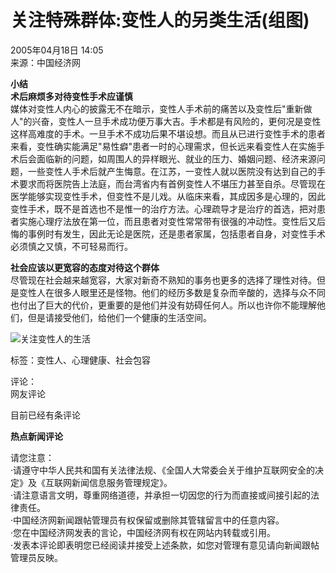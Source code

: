 # 关注特殊群体:变性人的另类生活(组图)

2005年04月18日 14:05  
来源：中国经济网  

**小结**  
**术后麻烦多对待变性手术应谨慎**  
媒体对变性人内心的披露无不在暗示，变性人手术前的痛苦以及变性后"重新做人"的兴奋，变性人一旦手术成功便万事大吉。手术都是有风险的，更何况是变性这样高难度的手术。一旦手术不成功后果不堪设想。而且从已进行变性手术的患者来看，变性确实能满足"易性癖"患者一时的心理需求，但长远来看变性人在实施手术后会面临新的问题，如周围人的异样眼光、就业的压力、婚姻问题、经济来源问题，一些变性人手术后就产生悔意。在江苏，一变性人就以医院没有达到自己的手术要求而将医院告上法庭，而台湾省内有首例变性人不堪压力甚至自杀。尽管现在医学能够实现变性手术，但变性不是儿戏。从临床来看，其成因多是心理的，因此变性手术，既不是首选也不是惟一的治疗方法。心理疏导才是治疗的首选，把对患者实施心理疗法放在第一位，而且患者对变性常常带有很强的冲动性。变性后又后悔的事例时有发生，因此无论是医院，还是患者家属，包括患者自身，对变性手术必须慎之又慎，不可轻易而行。  

**社会应该以更宽容的态度对待这个群体**  
尽管现在社会越来越宽容，大家对新奇不熟知的事务也更多的选择了理性对待。但是变性人在很多人眼里还是怪物。他们的经历多数是复杂而辛酸的，选择与众不同也付出了巨大的代价，更重要的是他们并没有妨碍任何人。所以也许你不能理解他们，但是请接受他们，给他们一个健康的生活空间。

![关注变性人的生活](http://www.ce.cn/images/mdy_sou.gif)

标签：变性人、心理健康、社会包容

评论：  
网友评论

目前已经有条评论

**热点新闻评论**

请您注意：  
·请遵守中华人民共和国有关法律法规、《全国人大常委会关于维护互联网安全的决定》及《互联网新闻信息服务管理规定》。  
·请注意语言文明，尊重网络道德，并承担一切因您的行为而直接或间接引起的法律责任。  
·中国经济网新闻跟帖管理员有权保留或删除其管辖留言中的任意内容。  
·您在中国经济网发表的言论，中国经济网有权在网站内转载或引用。  
·发表本评论即表明您已经阅读并接受上述条款，如您对管理有意见请向新闻跟帖管理员反映。  